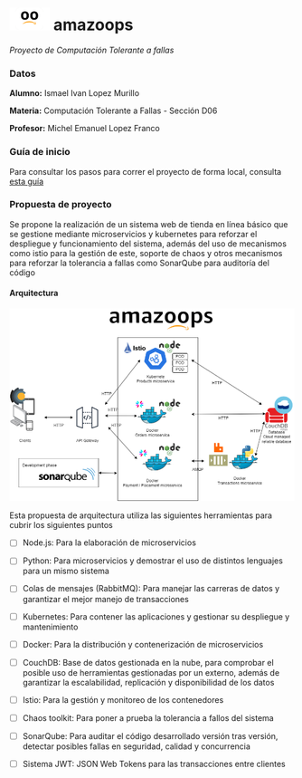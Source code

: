 # <img src="./design/assets/logo-face.png" alt="Amazoops logo" style="height: 40px; width: auto"/> amazoops
_Proyecto de Computación Tolerante a fallas_

### Datos
**Alumno:** Ismael Ivan Lopez Murillo

**Materia:** Computación Tolerante a Fallas - Sección D06

**Profesor:** Michel Emanuel Lopez Franco

### Guía de inicio
Para consultar los pasos para correr el proyecto de forma local, consulta [esta guía](./GETTING_STARTED.md)

### Propuesta de proyecto
Se propone la realización de un sistema web de tienda en línea básico que se gestione mediante microservicios y kubernetes para reforzar el despliegue y funcionamiento del sistema, además del uso de mecanismos como istio para la gestión de este, soporte de chaos y otros mecanismos para reforzar la tolerancia a fallas como SonarQube para auditoría del código

#### Arquitectura
![architecture-diagram](./design/architecture-diagram.drawio.png)

Esta propuesta de arquitectura utiliza las siguientes herramientas para cubrir los siguientes puntos
- [ ] Node.js: Para la elaboración de microservicios 
- [ ] Python: Para microservicios y demostrar el uso de distintos lenguajes para un mismo sistema
- [ ] Colas de mensajes (RabbitMQ): Para manejar las carreras de datos y garantizar el mejor manejo de transacciones
- [ ] Kubernetes: Para contener las aplicaciones y gestionar su despliegue y mantenimiento
- [ ] Docker: Para la distribución y contenerización de microservicios 
- [ ] CouchDB: Base de datos gestionada en la nube, para comprobar el posible uso de herramientas gestionadas por un externo, además de garantizar la escalabilidad, replicación y disponibilidad de los datos
- [ ] Istio: Para la gestión y monitoreo de los contenedores
- [ ] Chaos toolkit: Para poner a prueba la tolerancia a fallos del sistema
- [ ] SonarQube: Para auditar el código desarrollado versión tras versión, detectar posibles fallas en seguridad, calidad y concurrencia
- [ ] Sistema JWT: JSON Web Tokens para las transacciones entre clientes
   